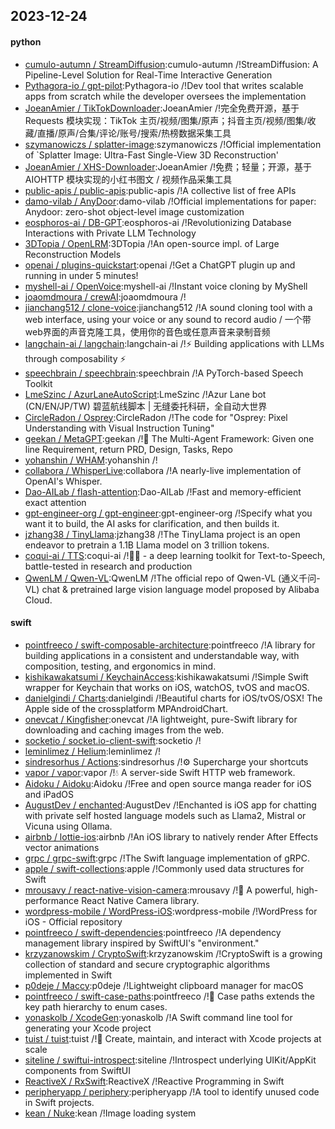 ## 2023-12-24

#### python
* [cumulo-autumn / StreamDiffusion](https://github.com/cumulo-autumn/StreamDiffusion):cumulo-autumn /!StreamDiffusion: A Pipeline-Level Solution for Real-Time Interactive Generation
* [Pythagora-io / gpt-pilot](https://github.com/Pythagora-io/gpt-pilot):Pythagora-io /!Dev tool that writes scalable apps from scratch while the developer oversees the implementation
* [JoeanAmier / TikTokDownloader](https://github.com/JoeanAmier/TikTokDownloader):JoeanAmier /!完全免费开源，基于 Requests 模块实现：TikTok 主页/视频/图集/原声；抖音主页/视频/图集/收藏/直播/原声/合集/评论/账号/搜索/热榜数据采集工具
* [szymanowiczs / splatter-image](https://github.com/szymanowiczs/splatter-image):szymanowiczs /!Official implementation of `Splatter Image: Ultra-Fast Single-View 3D Reconstruction'
* [JoeanAmier / XHS-Downloader](https://github.com/JoeanAmier/XHS-Downloader):JoeanAmier /!免费；轻量；开源，基于 AIOHTTP 模块实现的小红书图文 / 视频作品采集工具
* [public-apis / public-apis](https://github.com/public-apis/public-apis):public-apis /!A collective list of free APIs
* [damo-vilab / AnyDoor](https://github.com/damo-vilab/AnyDoor):damo-vilab /!Official implementations for paper: Anydoor: zero-shot object-level image customization
* [eosphoros-ai / DB-GPT](https://github.com/eosphoros-ai/DB-GPT):eosphoros-ai /!Revolutionizing Database Interactions with Private LLM Technology
* [3DTopia / OpenLRM](https://github.com/3DTopia/OpenLRM):3DTopia /!An open-source impl. of Large Reconstruction Models
* [openai / plugins-quickstart](https://github.com/openai/plugins-quickstart):openai /!Get a ChatGPT plugin up and running in under 5 minutes!
* [myshell-ai / OpenVoice](https://github.com/myshell-ai/OpenVoice):myshell-ai /!Instant voice cloning by MyShell
* [joaomdmoura / crewAI](https://github.com/joaomdmoura/crewAI):joaomdmoura /!
* [jianchang512 / clone-voice](https://github.com/jianchang512/clone-voice):jianchang512 /!A sound cloning tool with a web interface, using your voice or any sound to record audio / 一个带web界面的声音克隆工具，使用你的音色或任意声音来录制音频
* [langchain-ai / langchain](https://github.com/langchain-ai/langchain):langchain-ai /!⚡ Building applications with LLMs through composability ⚡
* [speechbrain / speechbrain](https://github.com/speechbrain/speechbrain):speechbrain /!A PyTorch-based Speech Toolkit
* [LmeSzinc / AzurLaneAutoScript](https://github.com/LmeSzinc/AzurLaneAutoScript):LmeSzinc /!Azur Lane bot (CN/EN/JP/TW) 碧蓝航线脚本 | 无缝委托科研，全自动大世界
* [CircleRadon / Osprey](https://github.com/CircleRadon/Osprey):CircleRadon /!The code for "Osprey: Pixel Understanding with Visual Instruction Tuning"
* [geekan / MetaGPT](https://github.com/geekan/MetaGPT):geekan /!🌟 The Multi-Agent Framework: Given one line Requirement, return PRD, Design, Tasks, Repo
* [yohanshin / WHAM](https://github.com/yohanshin/WHAM):yohanshin /!
* [collabora / WhisperLive](https://github.com/collabora/WhisperLive):collabora /!A nearly-live implementation of OpenAI's Whisper.
* [Dao-AILab / flash-attention](https://github.com/Dao-AILab/flash-attention):Dao-AILab /!Fast and memory-efficient exact attention
* [gpt-engineer-org / gpt-engineer](https://github.com/gpt-engineer-org/gpt-engineer):gpt-engineer-org /!Specify what you want it to build, the AI asks for clarification, and then builds it.
* [jzhang38 / TinyLlama](https://github.com/jzhang38/TinyLlama):jzhang38 /!The TinyLlama project is an open endeavor to pretrain a 1.1B Llama model on 3 trillion tokens.
* [coqui-ai / TTS](https://github.com/coqui-ai/TTS):coqui-ai /!🐸💬 - a deep learning toolkit for Text-to-Speech, battle-tested in research and production
* [QwenLM / Qwen-VL](https://github.com/QwenLM/Qwen-VL):QwenLM /!The official repo of Qwen-VL (通义千问-VL) chat & pretrained large vision language model proposed by Alibaba Cloud.

#### swift
* [pointfreeco / swift-composable-architecture](https://github.com/pointfreeco/swift-composable-architecture):pointfreeco /!A library for building applications in a consistent and understandable way, with composition, testing, and ergonomics in mind.
* [kishikawakatsumi / KeychainAccess](https://github.com/kishikawakatsumi/KeychainAccess):kishikawakatsumi /!Simple Swift wrapper for Keychain that works on iOS, watchOS, tvOS and macOS.
* [danielgindi / Charts](https://github.com/danielgindi/Charts):danielgindi /!Beautiful charts for iOS/tvOS/OSX! The Apple side of the crossplatform MPAndroidChart.
* [onevcat / Kingfisher](https://github.com/onevcat/Kingfisher):onevcat /!A lightweight, pure-Swift library for downloading and caching images from the web.
* [socketio / socket.io-client-swift](https://github.com/socketio/socket.io-client-swift):socketio /!
* [leminlimez / Helium](https://github.com/leminlimez/Helium):leminlimez /!
* [sindresorhus / Actions](https://github.com/sindresorhus/Actions):sindresorhus /!⚙️ Supercharge your shortcuts
* [vapor / vapor](https://github.com/vapor/vapor):vapor /!💧 A server-side Swift HTTP web framework.
* [Aidoku / Aidoku](https://github.com/Aidoku/Aidoku):Aidoku /!Free and open source manga reader for iOS and iPadOS
* [AugustDev / enchanted](https://github.com/AugustDev/enchanted):AugustDev /!Enchanted is iOS app for chatting with private self hosted language models such as Llama2, Mistral or Vicuna using Ollama.
* [airbnb / lottie-ios](https://github.com/airbnb/lottie-ios):airbnb /!An iOS library to natively render After Effects vector animations
* [grpc / grpc-swift](https://github.com/grpc/grpc-swift):grpc /!The Swift language implementation of gRPC.
* [apple / swift-collections](https://github.com/apple/swift-collections):apple /!Commonly used data structures for Swift
* [mrousavy / react-native-vision-camera](https://github.com/mrousavy/react-native-vision-camera):mrousavy /!📸 A powerful, high-performance React Native Camera library.
* [wordpress-mobile / WordPress-iOS](https://github.com/wordpress-mobile/WordPress-iOS):wordpress-mobile /!WordPress for iOS - Official repository
* [pointfreeco / swift-dependencies](https://github.com/pointfreeco/swift-dependencies):pointfreeco /!A dependency management library inspired by SwiftUI's "environment."
* [krzyzanowskim / CryptoSwift](https://github.com/krzyzanowskim/CryptoSwift):krzyzanowskim /!CryptoSwift is a growing collection of standard and secure cryptographic algorithms implemented in Swift
* [p0deje / Maccy](https://github.com/p0deje/Maccy):p0deje /!Lightweight clipboard manager for macOS
* [pointfreeco / swift-case-paths](https://github.com/pointfreeco/swift-case-paths):pointfreeco /!🧰 Case paths extends the key path hierarchy to enum cases.
* [yonaskolb / XcodeGen](https://github.com/yonaskolb/XcodeGen):yonaskolb /!A Swift command line tool for generating your Xcode project
* [tuist / tuist](https://github.com/tuist/tuist):tuist /!🚀 Create, maintain, and interact with Xcode projects at scale
* [siteline / swiftui-introspect](https://github.com/siteline/swiftui-introspect):siteline /!Introspect underlying UIKit/AppKit components from SwiftUI
* [ReactiveX / RxSwift](https://github.com/ReactiveX/RxSwift):ReactiveX /!Reactive Programming in Swift
* [peripheryapp / periphery](https://github.com/peripheryapp/periphery):peripheryapp /!A tool to identify unused code in Swift projects.
* [kean / Nuke](https://github.com/kean/Nuke):kean /!Image loading system
